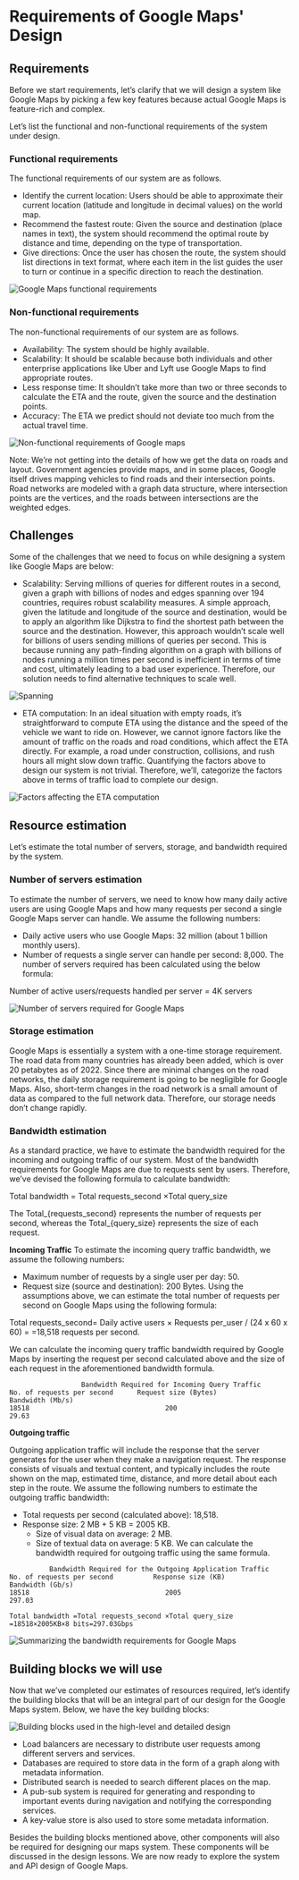 # Requirements of Google Maps' Design
## Requirements
Before we start requirements, let’s clarify that we will design a system like Google Maps by picking a few key features because actual Google Maps is feature-rich and complex.

Let’s list the functional and non-functional requirements of the system under design.

### Functional requirements
The functional requirements of our system are as follows.

- Identify the current location: Users should be able to approximate their current location (latitude and longitude in decimal values) on the world map.
- Recommend the fastest route: Given the source and destination (place names in text), the system should recommend the optimal route by distance and time, depending on the type of transportation.
- Give directions: Once the user has chosen the route, the system should list directions in text format, where each item in the list guides the user to turn or continue in a specific direction to reach the destination.

![Google Maps functional requirements](./fq.jpg)

### Non-functional requirements
The non-functional requirements of our system are as follows.

- Availability: The system should be highly available.
- Scalability: It should be scalable because both individuals and other enterprise applications like Uber and Lyft use Google Maps to find appropriate routes.
- Less response time: It shouldn’t take more than two or three seconds to calculate the ETA and the route, given the source and the destination points.
- Accuracy: The ETA we predict should not deviate too much from the actual travel time.

![Non-functional requirements of Google maps](./nfq.jpg)

Note: We’re not getting into the details of how we get the data on roads and layout. Government agencies provide maps, and in some places, Google itself drives mapping vehicles to find roads and their intersection points. Road networks are modeled with a graph data structure, where intersection points are the vertices, and the roads between intersections are the weighted edges.

## Challenges
Some of the challenges that we need to focus on while designing a system like Google Maps are below:

- Scalability: Serving millions of queries for different routes in a second, given a graph with billions of nodes and edges spanning over 194 countries, requires robust scalability measures. A simple approach, given the latitude and longitude of the source and destination, would be to apply an algorithm like Dijkstra to find the shortest path between the source and the destination. However, this approach wouldn’t scale well for billions of users sending millions of queries per second. This is because running any path-finding algorithm on a graph with billions of nodes running a million times per second is inefficient in terms of time and cost, ultimately leading to a bad user experience. Therefore, our solution needs to find alternative techniques to scale well.

![Spanning](./spanning.jpg)

- ETA computation: In an ideal situation with empty roads, it’s straightforward to compute ETA using the distance and the speed of the vehicle we want to ride on. However, we cannot ignore factors like the amount of traffic on the roads and road conditions, which affect the ETA directly. For example, a road under construction, collisions, and rush hours all might slow down traffic. Quantifying the factors above to design our system is not trivial. Therefore, we’ll, categorize the factors above in terms of traffic load to complete our design.

![Factors affecting the ETA computation](./factors.jpg)

## Resource estimation
Let’s estimate the total number of servers, storage, and bandwidth required by the system.


### Number of servers estimation
To estimate the number of servers, we need to know how many daily active users are using Google Maps and how many requests per second a single Google Maps server can handle. We assume the following numbers:

- Daily active users who use Google Maps: 32 million (about 1 billion monthly users).
- Number of requests a single server can handle per second: 8,000.
The number of servers required has been calculated using the below formula:

Number of active users/requests handled per server = 4K servers

![Number of servers required for Google Maps](./servers.jpg)

### Storage estimation
Google Maps is essentially a system with a one-time storage requirement. The road data from many countries has already been added, which is over 20 petabytes as of 2022. Since there are minimal changes on the road networks, the daily storage requirement is going to be negligible for Google Maps. Also, short-term changes in the road network is a small amount of data as compared to the full network data. Therefore, our storage needs don’t change rapidly.

### Bandwidth estimation
As a standard practice, we have to estimate the bandwidth required for the incoming and outgoing traffic of our system. Most of the bandwidth requirements for Google Maps are due to requests sent by users. Therefore, we’ve devised the following formula to calculate bandwidth:

Total bandwidth = Total requests_second ×Total query_size

The Total_{requests\_second} represents the number of requests per second, whereas the Total_{query\_size} represents the size of each request.

**Incoming Traffic**
To estimate the incoming query traffic bandwidth, we assume the following numbers:

- Maximum number of requests by a single user per day: 50.
- Request size (source and destination): 200 Bytes.
Using the assumptions above, we can estimate the total number of requests per second on Google Maps using the following formula:

Total requests_second= Daily active users ×  Requests per_user / (24 x 60 x 60) = =18,518 requests per second.

We can calculate the incoming query traffic bandwidth required by Google Maps by inserting the request per second calculated above and the size of each request in the aforementioned bandwidth formula.

```
                  Bandwidth Required for Incoming Query Traffic
No. of requests per second	    Request size (Bytes)        	Bandwidth (Mb/s)
18518	                               200                        29.63
```

**Outgoing traffic**

Outgoing application traffic will include the response that the server generates for the user when they make a navigation request. The response consists of visuals and textual content, and typically includes the route shown on the map, estimated time, distance, and more detail about each step in the route. We assume the following numbers to estimate the outgoing traffic bandwidth:

- Total requests per second (calculated above): 18,518.
- Response size: 2 MB + 5 KB = 2005 KB.
  - Size of visual data on average: 2 MB.
  - Size of textual data on average: 5 KB.
We can calculate the bandwidth required for outgoing traffic using the same formula.

```
          Bandwidth Required for the Outgoing Application Traffic
No. of requests per second      	Response size (KB)	        Bandwidth (Gb/s)
18518	                               2005                       297.03
```

```
Total bandwidth =Total requests_second ×Total query_size =18518×2005KB×8 bits=297.03Gbps
```

![Summarizing the bandwidth requirements for Google Maps](./bandwidth.jpg)

## Building blocks we will use
Now that we’ve completed our estimates of resources required, let’s identify the building blocks that will be an integral part of our design for the Google Maps system. Below, we have the key building blocks:

![Building blocks used in the high-level and detailed design](./bb.jpg)

- Load balancers are necessary to distribute user requests among different servers and services.
- Databases are required to store data in the form of a graph along with metadata information.
- Distributed search is needed to search different places on the map.
- A pub-sub system is required for generating and responding to important events during navigation and notifying the corresponding services.
- A key-value store is also used to store some metadata information.

Besides the building blocks mentioned above, other components will also be required for designing our maps system. These components will be discussed in the design lessons. We are now ready to explore the system and API design of Google Maps.
